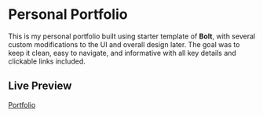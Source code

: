 # Personal Portfolio

This is my personal portfolio built using starter template of **Bolt**, with several custom modifications to the UI and overall design later. The goal was to keep it clean, easy to navigate, and informative with all key details and clickable links included.

## Live Preview
[Portfolio](https://yashcportfolio.netlify.app/)
